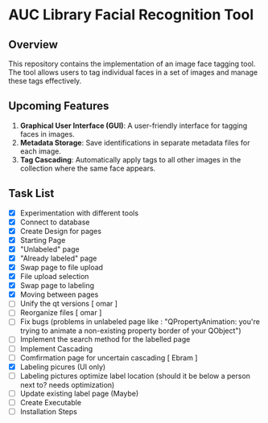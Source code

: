 # AUC Library Facial Recognition Tool

## Overview

This repository contains the implementation of an image face tagging tool. The tool allows users to tag individual faces in a set of images and manage these tags effectively.

## Upcoming Features

1. **Graphical User Interface (GUI)**: A user-friendly interface for tagging faces in images.
2. **Metadata Storage**: Save identifications in separate metadata files for each image.
3. **Tag Cascading**: Automatically apply tags to all other images in the collection where the same face appears.

## Task List

- [x] Experimentation with different tools
- [x] Connect to database
- [x] Create Design for pages
- [x] Starting Page
- [x] "Unlabeled" page
- [x] "Already labeled" page
- [x] Swap page to file upload
- [x] File upload selection
- [x] Swap page to labeling
- [x] Moving between pages
- [ ] Unify the qt versions [ omar ]
- [ ] Reorganize files [ omar ]
- [ ] Fix bugs (problems in unlabeled page like : "QPropertyAnimation: you're trying to animate a non-existing property border of your QObject")
- [ ] Implement the search method for the labelled page 
- [ ] Implement Cascading   
- [ ] Comfirmation page for uncertain cascading [ Ebram ]
- [x] Labeling picures (UI only)
- [ ] Labeling pictures optimize label location (should it be below a person next to? needs optimization)
- [ ] Update existing label page (Maybe) 
- [ ] Create Executable
- [ ] Installation Steps
